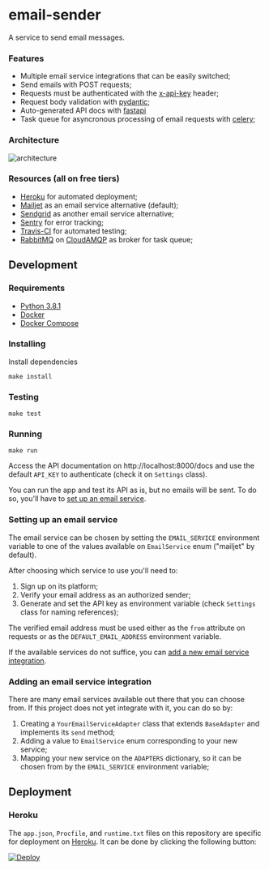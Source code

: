 # email-sender
A service to send email messages.

### Features
- Multiple email service integrations that can be easily switched;
- Send emails with POST requests;
- Requests must be authenticated with the [x-api-key](https://stoplight.io/blog/api-keys-best-practices-to-authenticate-apis/) header;
- Request body validation with [pydantic](https://pydantic-docs.helpmanual.io/);
- Auto-generated API docs with [fastapi](https://fastapi.tiangolo.com/)
- Task queue for asyncronous processing of email requests with [celery](https://docs.celeryproject.org/en/stable/index.html);

### Architecture

![architecture](https://user-images.githubusercontent.com/9170476/83362824-8b784f80-a36a-11ea-8483-1d0fd657933c.png)

### Resources (all on free tiers)
- [Heroku](https://www.heroku.com/) for automated deployment;
- [Mailjet](https://www.mailjet.com/) as an email service alternative (default);
- [Sendgrid](https://sendgrid.com/) as another email service alternative;
- [Sentry](https://sentry.io/) for error tracking;
- [Travis-CI](https://travis-ci.com/) for automated testing;
- [RabbitMQ](https://www.rabbitmq.com/) on [CloudAMQP](https://www.cloudamqp.com/) as broker for task queue;

## Development

### Requirements
- [Python 3.8.1](https://realpython.com/intro-to-pyenv/)
- [Docker](https://docs.docker.com/get-docker/)
- [Docker Compose](https://docs.docker.com/compose/install/)

### Installing
Install dependencies
```console
make install
```

### Testing
```console
make test
```

### Running
```console
make run
```
Access the API documentation on http://localhost:8000/docs and use the default `API_KEY` to authenticate (check it on `Settings` class).

You can run the app and test its API as is, but no emails will be sent. To do so, you'll have to [set up an email service](#setting-up-an-email-service).

### Setting up an email service

The email service can be chosen by setting the `EMAIL_SERVICE` environment variable to one of the values available on `EmailService` enum ("mailjet" by default).

After choosing which service to use you'll need to:
1. Sign up on its platform;
2. Verify your email address as an authorized sender;
3. Generate and set the API key as environment variable (check `Settings` class for naming references);

The verified email address must be used either as the `from` attribute on requests or as the `DEFAULT_EMAIL_ADDRESS` environment variable.

If the available services do not suffice, you can [add a new email service integration](#adding-an-email-service-integration).

### Adding an email service integration

There are many email services available out there that you can choose from. If this project does not yet integrate with it, you can do so by:

1. Creating a `YourEmailServiceAdapter` class that extends `BaseAdapter` and implements its `send` method;
2. Adding a value to `EmailService` enum corresponding to your new service;
3. Mapping your new service on the `ADAPTERS` dictionary, so it can be chosen from by the `EMAIL_SERVICE` environment variable;

## Deployment

### Heroku

The `app.json`, `Procfile`, and `runtime.txt` files on this repository are specific for deployment on [Heroku](https://www.heroku.com). It can be done by clicking the following button:

[![Deploy](https://www.herokucdn.com/deploy/button.svg)](https://heroku.com/deploy)
